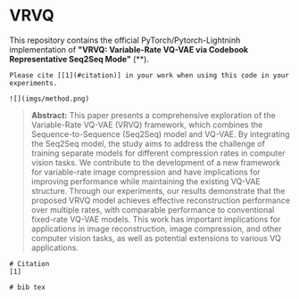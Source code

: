 # VRVQ
This repository contains the official PyTorch/Pytorch-Lightninh implementation of **"VRVQ: Variable-Rate VQ-VAE via Codebook Representative Seq2Seq Mode"** (**).
```
Please cite [[1](#citation)] in your work when using this code in your experiments.

![](imgs/method.png)
```
> **Abstract:** This paper presents a comprehensive exploration of the Variable-Rate VQ-VAE (VRVQ) framework, which combines the Sequence-to-Sequence (Seq2Seq) model and VQ-VAE. By integrating the Seq2Seq model, the study aims to address the challenge of training separate models for different compression rates in computer vision tasks. We contribute to the development of a new framework for variable-rate image compression and have implications for improving performance while maintaining the existing VQ-VAE structure. Through our experiments, our results demonstrate that the proposed VRVQ model achieves effective reconstruction performance over multiple rates, with comparable performance to conventional fixed-rate VQ-VAE models. This work has important implications for applications in image reconstruction, image compression, and other computer vision tasks, as well as potential extensions to various VQ applications.

```
# Citation
[1] 

# bib tex
```
